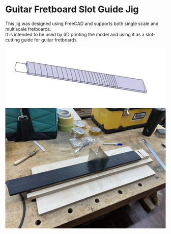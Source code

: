 # Guitar Fretboard Slot Guide Jig

This jig was designed using FreeCAD and supports both single scale and multiscale fretboards.  
It is intended to be used by 3D printing the model and using it as a slot-cutting guide for guitar fretboards.

![Jig Preview](slot-jig.png)
![3D printing Result](slot-jig2.jpg)
